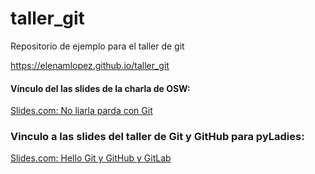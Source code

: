 # taller_git
Repositorio de ejemplo para el taller de git

 https://elenamlopez.github.io/taller_git

#### Vínculo del las slides de la charla de OSW:
[Slides.com: No liarla parda con Git](http://slides.com/elenam-lopez/no-liarla-parda-con-git-x)

### Vinculo a las slides del taller de Git y GitHub para pyLadies:
[Slides.com: Hello Git y GitHub y GitLab](http://slides.com/elenam-lopez/no-liarla-parda-con-git-x-2)

